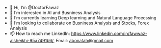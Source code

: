 - 👋 Hi, I’m @DoctorFawaz
- 👀 I’m interested in AI and Busniness Analysis
- 🌱 I’m currently learning Deep learning and Natural Language Proecssing
- 💞️ I’m looking to collaborate on Busniness Analysis and Stocks, Forex Analysis
- 📫 How to reach me LinkedIn: https://www.linkedin.com/in/fawwaz-alsheikhi-95a7491b6/, Email: abonatah@gmail.com

<!---
DoctorFawaz/DoctorFawaz is a ✨ special ✨ repository because its `README.md` (this file) appears on your GitHub profile.
You can click the Preview link to take a look at your changes.
--->

